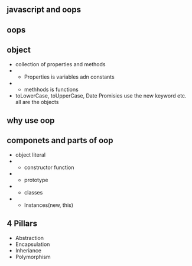 ## javascript and oops

## oops

## object

- collection of properties and methods
- - Properties is variables adn constants
- - methhods is functions
- toLowerCase, toUpperCase, Date Promisies use the new keyword etc. all are the objects

## why use oop

## componets and parts of oop

- object literal
- - constructor function
- - prototype
- - classes
- - Instances(new, this)

## 4 Pillars

- Abstraction
- Encapsulation
- Inheriance
- Polymorphism
